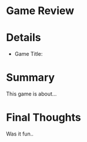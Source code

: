# Game Review

# Details

* Game Title: 


# Summary

This game is about...

#

#

# Final Thoughts

Was it fun..
